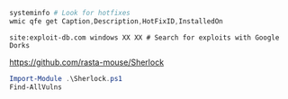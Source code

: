 ```powershell
systeminfo # Look for hotfixes
wmic qfe get Caption,Description,HotFixID,InstalledOn
```

```powerhsell
site:exploit-db.com windows XX XX # Search for exploits with Google Dorks
```

https://github.com/rasta-mouse/Sherlock
```powershell
Import-Module .\Sherlock.ps1
Find-AllVulns
```